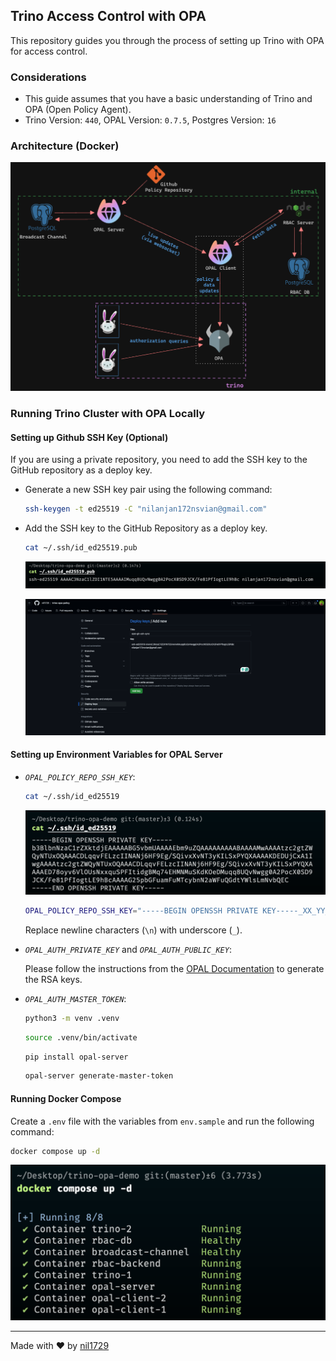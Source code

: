 ## Trino Access Control with OPA

This repository guides you through the process of setting up Trino with OPA for access control.

### Considerations

- This guide assumes that you have a basic understanding of Trino and OPA (Open Policy Agent).
- Trino Version: `440`, OPAL Version: `0.7.5`, Postgres Version: `16`

### Architecture (Docker)

![Docker Architecture](image.png)

### Running Trino Cluster with OPA Locally

#### Setting up Github SSH Key (Optional)

If you are using a private repository, you need to add the SSH key to the GitHub repository as a deploy key.

- Generate a new SSH key pair using the following command:

  ```bash
  ssh-keygen -t ed25519 -C "nilanjan172nsvian@gmail.com"
  ```

- Add the SSH key to the GitHub Repository as a deploy key.

  ```bash
  cat ~/.ssh/id_ed25519.pub
  ```

  ![CLI Demo](image-2.png)

  ![Github Demo](image-3.png)

#### Setting up Environment Variables for OPAL Server

- _`OPAL_POLICY_REPO_SSH_KEY`_:

  ```bash
  cat ~/.ssh/id_ed25519
  ```

  ![CLI Demo](image-1.png)

  ```bash
  OPAL_POLICY_REPO_SSH_KEY="-----BEGIN OPENSSH PRIVATE KEY-----_XX_YY_-----END OPENSSH PRIVATE KEY-----"
  ```

  Replace newline characters (`\n`) with underscore (`_`).

- _`OPAL_AUTH_PRIVATE_KEY`_ and _`OPAL_AUTH_PUBLIC_KEY`_:

  Please follow the instructions from the [OPAL Documentation](https://docs.opal.ac/getting-started/running-opal/run-opal-server/security-parameters) to generate the RSA keys.

- _`OPAL_AUTH_MASTER_TOKEN`_:

  ```bash
  python3 -m venv .venv
  ```

  ```bash
  source .venv/bin/activate
  ```

  ```bash
  pip install opal-server
  ```

  ```bash
  opal-server generate-master-token
  ```

#### Running Docker Compose

Create a `.env` file with the variables from `env.sample` and run the following command:

```bash
docker compose up -d
```

![Docker Compose](image-4.png)

---

Made with ❤️ by [nil1729](https://www.github.com/nil1729)
